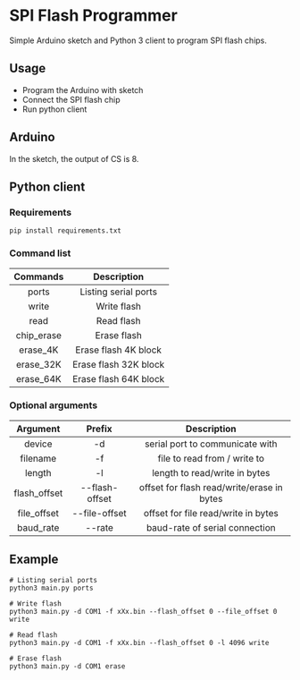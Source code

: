 # SPI Flash Programmer
Simple Arduino sketch and Python 3 client to program SPI flash chips.

## Usage 
 - Program the Arduino with sketch
 - Connect the SPI flash chip 
 - Run python client
 
## Arduino 
In the sketch, the output of CS is 8.

## Python client

### Requirements
```
pip install requirements.txt
```

### Command list
 | Commands | Description |
| :---: | :---: |
| ports | Listing serial ports | 
| write | Write flash | 
| read | Read flash | 
| chip_erase | Erase flash | 
| erase_4K | Erase flash 4K block | 
| erase_32K | Erase flash 32K block | 
| erase_64K | Erase flash 64K block | 

### Optional arguments
| Argument | Prefix | Description |
| :---: | :---: | :---: |
| device | -d | serial port to communicate with |
| filename | -f | file to read from / write to |
| length | -l | length to read/write in bytes |
| flash_offset | --flash-offset | offset for flash read/write/erase in bytes |
| file_offset | --file-offset | offset for file read/write in bytes |
| baud_rate | --rate | baud-rate of serial connection |

## Example
```
# Listing serial ports
python3 main.py ports

# Write flash
python3 main.py -d COM1 -f xXx.bin --flash_offset 0 --file_offset 0 write

# Read flash
python3 main.py -d COM1 -f xXx.bin --flash_offset 0 -l 4096 write

# Erase flash
python3 main.py -d COM1 erase
```
